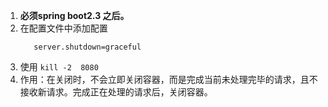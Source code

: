 1. **必须spring boot2.3 之后。**
2. 在配置文件中添加配置
    ````aidl
       server.shutdown=graceful
    ````
3. 使用 `kill -2  8080`   
4. 作用：在关闭时，不会立即关闭容器，而是完成当前未处理完毕的请求，且不接收新请求。完成正在处理的请求后，关闭容器。
